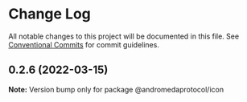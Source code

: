 # Change Log

All notable changes to this project will be documented in this file.
See [Conventional Commits](https://conventionalcommits.org) for commit guidelines.

## 0.2.6 (2022-03-15)

**Note:** Version bump only for package @andromedaprotocol/icon

